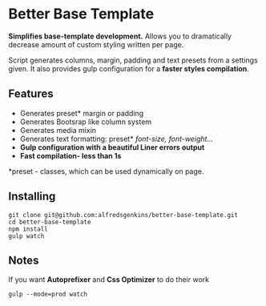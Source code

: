 # Better Base Template

**Simplifies base-template development.** Allows you to dramatically decrease amount of custom styling written per page. 

Script generates columns, margin, padding and text presets from a settings given. It also provides gulp configuration for a **faster styles compilation**.

## Features

- Generates preset* margin or padding 
- Generates Bootsrap like column system
- Generates media mixin
- Generates text formatting: preset* *font-size, font-weight...*
- **Gulp configuration with a beautiful Liner errors output**
- **Fast compilation- less than 1s**

*preset - classes, which can be used dynamically on page.

## Installing

```
git clone git@github.com:alfredsgenkins/better-base-template.git
cd better-base-template
npm install
gulp watch
```

## Notes 

If you want **Autoprefixer** and **Css Optimizer** to do their work
```
gulp --mode=prod watch
```